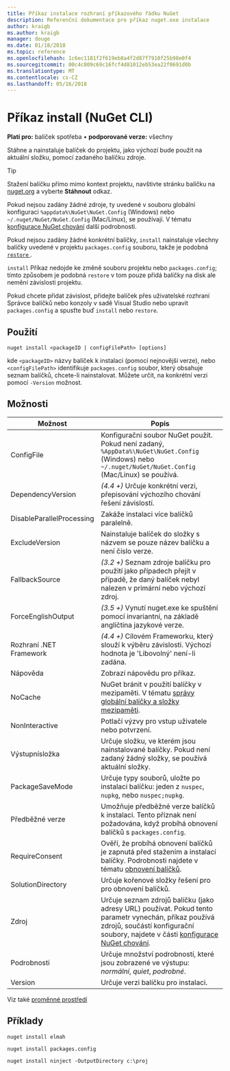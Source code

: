 ```yaml
---
title: Příkaz instalace rozhraní příkazového řádku NuGet
description: Referenční dokumentace pro příkaz nuget.exe instalace
author: kraigb
ms.author: kraigb
manager: douge
ms.date: 01/18/2018
ms.topic: reference
ms.openlocfilehash: 1c6ec1181f2f619eb8a4f2d87f7910f25b98e0f4
ms.sourcegitcommit: 00c4c809c69c16fcf4d81012eb53ea22f0691d0b
ms.translationtype: MT
ms.contentlocale: cs-CZ
ms.lasthandoff: 05/16/2018
---
```

# <a name="install-command-nuget-cli"></a>Příkaz install (NuGet CLI)

**Platí pro:** balíček spotřeba &bullet; **podporované verze:** všechny

Stáhne a nainstaluje balíček do projektu, jako výchozí bude použit na aktuální složku, pomocí zadaného balíčku zdroje.

> [!Tip]
> Stažení balíčku přímo mimo kontext projektu, navštivte stránku balíčku na [nuget.org](https://www.nuget.org) a vyberte **Stáhnout** odkaz.

Pokud nejsou zadány žádné zdroje, ty uvedené v souboru globální konfiguraci `%appdata%\NuGet\NuGet.Config` (Windows) nebo `~/.nuget/NuGet/NuGet.Config` (Mac/Linux), se používají. V tématu [konfigurace NuGet chování](../consume-packages/configuring-nuget-behavior.md) další podrobnosti.

Pokud nejsou zadány žádné konkrétní balíčky, `install` nainstaluje všechny balíčky uvedené v projektu `packages.config` souboru, takže je podobná [ `restore` ](cli-ref-restore.md).

`install` Příkaz nedojde ke změně souboru projektu nebo `packages.config`; tímto způsobem je podobná `restore` v tom pouze přidá balíčky na disk ale nemění závislosti projektu.

Pokud chcete přidat závislost, přidejte balíček přes uživatelské rozhraní Správce balíčků nebo konzoly v sadě Visual Studio nebo upravit `packages.config` a spusťte buď `install` nebo `restore`.

## <a name="usage"></a>Použití

```cli
nuget install <packageID | configFilePath> [options]
```

kde `<packageID>` názvy balíček k instalaci (pomocí nejnovější verze), nebo `<configFilePath>` identifikuje `packages.config` soubor, který obsahuje seznam balíčků, chcete-li nainstalovat. Můžete určit, na konkrétní verzi pomocí `-Version` možnost.

## <a name="options"></a>Možnosti

| Možnost | Popis |
| --- | --- |
| ConfigFile | Konfigurační soubor NuGet použít. Pokud není zadaný, `%AppData%\NuGet\NuGet.Config` (Windows) nebo `~/.nuget/NuGet/NuGet.Config` (Mac/Linux) se používá.|
| DependencyVersion | *(4.4 +)*  Určuje konkrétní verzi, přepisování výchozího chování řešení závislostí. |
| DisableParallelProcessing | Zakáže instalaci více balíčků paralelně. |
| ExcludeVersion | Nainstaluje balíček do složky s názvem se pouze název balíčku a není číslo verze. |
| FallbackSource | *(3.2 +)*  Seznam zdroje balíčku pro použití jako případech přejít v případě, že daný balíček nebyl nalezen v primární nebo výchozí zdroj. |
| ForceEnglishOutput | *(3.5 +)*  Vynutí nuget.exe ke spuštění pomocí invariantní, na základě angličtina jazykové verze. |
| Rozhraní .NET Framework | *(4.4 +)*  Cílovém Frameworku, který slouží k výběru závislosti. Výchozí hodnota je 'Libovolný' není-li zadána. |
| Nápověda | Zobrazí nápovědu pro příkaz. |
| NoCache | NuGet bránit v použití balíčky v mezipaměti. V tématu [správy globální balíčky a složky mezipaměti](../consume-packages/managing-the-global-packages-and-cache-folders.md). |
| NonInteractive | Potlačí výzvy pro vstup uživatele nebo potvrzení. |
| Výstupnísložka | Určuje složku, ve kterém jsou nainstalované balíčky. Pokud není zadaný žádný složky, se používá aktuální složky. |
| PackageSaveMode | Určuje typy souborů, uložte po instalaci balíčku: jeden z `nuspec`, `nupkg`, nebo `nuspec;nupkg`. |
| Předběžné verze | Umožňuje předběžné verze balíčků k instalaci. Tento příznak není požadována, když probíhá obnovení balíčků s `packages.config`. |
| RequireConsent | Ověří, že probíhá obnovení balíčků je zapnutá před stažením a instalací balíčky. Podrobnosti najdete v tématu [obnovení balíčků](../consume-packages/package-restore.md). |
| SolutionDirectory | Určuje kořenové složky řešení pro pro obnovení balíčků. |
| Zdroj | Určuje seznam zdrojů balíčku (jako adresy URL) používat. Pokud tento parametr vynechán, příkaz používá zdrojů, součástí konfigurační soubory, najdete v části [konfigurace NuGet chování](../consume-packages/configuring-nuget-behavior.md). |
| Podrobnosti | Určuje množství podrobností, které jsou zobrazené ve výstupu: *normální*, *quiet*, *podrobné*. |
| Version | Určuje verzi balíčku pro instalaci. |

Viz také [proměnné prostředí](cli-ref-environment-variables.md)

## <a name="examples"></a>Příklady

```cli
nuget install elmah

nuget install packages.config

nuget install ninject -OutputDirectory c:\proj
```
